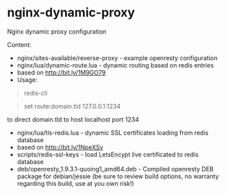 # nginx-dynamic-proxy
Nginx dynamic proxy configuration

Content:
  * nginx/sites-available/reverse-proxy - example openresty configuration
  * nginx/lua/dynamic-route.lua - dynamic routing based on redis entries
   * based on http://bit.ly/1M9GO79
   * Usage:
  
   > redis-cli

   > set route:domain.tld 127.0.0.1:1234
   
   to direct domain.tld to host localhost port 1234
  * nginx/lua/tls-redis.lua - dynamic SSL certificates loading from redis database
   * based on http://bit.ly/1NpeXSv
  * scripts/redis-ssl-keys - load LetsEncypt live certificated to redis database
  * deb/openresty_1.9.3.1-quoing1_amd64.deb - Compiled openresty DEB package for debian/jessie (be sure to review build options, no warranty regarding this build, use at you own risk!)

